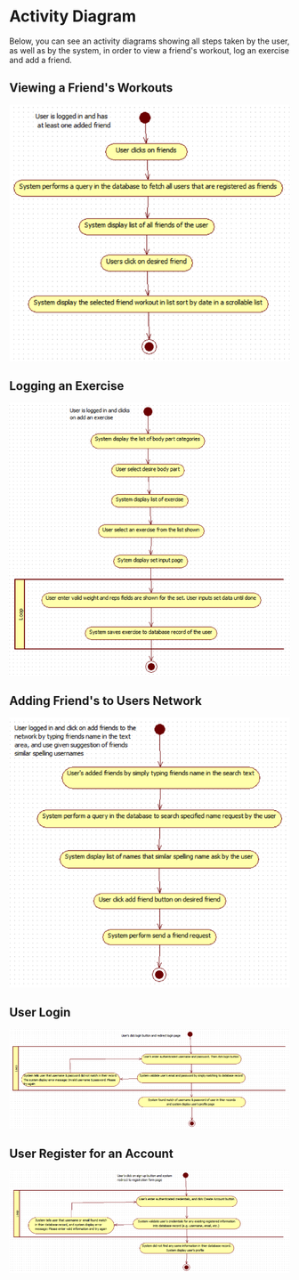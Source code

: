 # Activity Diagram
Below, you can see an activity diagrams showing all steps taken by the user, as well as by the system, in order to view a friend's workout, log an exercise and add a friend.

## Viewing a Friend's Workouts 

![](/BTS530/Images/ViewFriendsWorkout.png)

## Logging an Exercise

![](/BTS530/Images/LoggingAnExercise.png)

## Adding Friend's to Users Network

![](/BTS530/Images/AddingFriendsToNetwork.png)

## User Login
![](/BTS530/Images/user_loginA.png)

## User Register for an Account
![](/BTS530/Images/user_register2.png)
